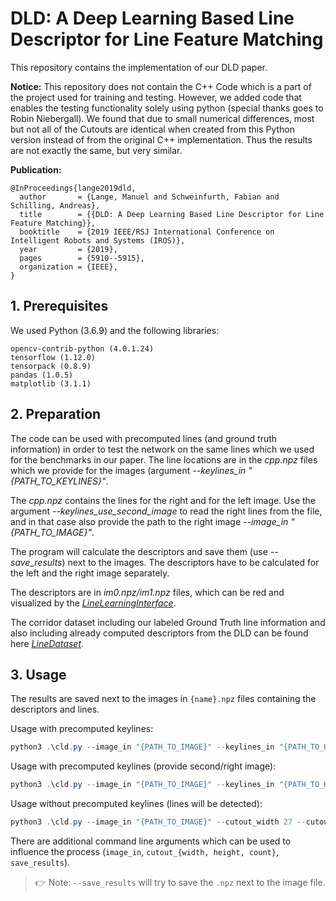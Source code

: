 # DLD: A Deep Learning Based Line Descriptor for Line Feature Matching #

This repository contains the implementation of our DLD paper.

**Notice:** This repository does not contain the C++ Code which is a part of the project used for training and testing.
However, we added code that enables the testing functionality solely using python (special thanks goes to Robin Niebergall).
We found that due to small numerical differences, most but not all of the Cutouts are identical when created from this Python version instead of from the original C++ implementation.
Thus the results are not exactly the same, but very similar.

**Publication:**
```
@InProceedings{lange2019dld,
  author       = {Lange, Manuel and Schweinfurth, Fabian and Schilling, Andreas},
  title        = {{DLD: A Deep Learning Based Line Descriptor for Line Feature Matching}},
  booktitle    = {2019 IEEE/RSJ International Conference on Intelligent Robots and Systems (IROS)},
  year         = {2019},
  pages        = {5910--5915},
  organization = {IEEE},
}
```

## 1. Prerequisites
We used Python (3.6.9) and the following libraries:
```
opencv-contrib-python (4.0.1.24)
tensorflow (1.12.0)
tensorpack (0.8.9)
pandas (1.0.5)
matplotlib (3.1.1)
```
## 2. Preparation
The code can be used with precomputed lines (and ground truth information) in order to test the network on the same lines which we used for the benchmarks in our paper.
The line locations are in the *cpp.npz* files which we provide for the images (argument *--keylines_in "{PATH_TO_KEYLINES}"*.

The *cpp.npz* contains the lines for the right and for the left image. Use the argument *--keylines_use_second_image* to read the right lines from the file, and in that case also provide the path to the right image *--image_in "{PATH_TO_IMAGE}"*.

The program will calculate the descriptors and save them (use *--save_results*) next to the images.  The descriptors have to be calculated for the left and the right image separately.

The descriptors are in *im0.npz/im1.npz* files, which can be red and visualized by the [*LineLearningInterface*](https://github.com/manuellange/LineLearningInterface).

The corridor dataset including our labeled Ground Truth line information and also including already computed descriptors from the DLD can be found here [*LineDataset*](https://github.com/manuellange/LineDataset).

## 3. Usage
The results are saved next to the images in `{name}.npz` files containing the descriptors and lines.

Usage with precomputed keylines:
```powershell
python3 .\cld.py --image_in "{PATH_TO_IMAGE}" --keylines_in "{PATH_TO_KEYLINES}" --cutout_width 27 --cutout_height 100 --gpu 0 test "{PATH_TO_MODEL}" -n 1 --depth 10 --debug --min_len 15 --fixed_length --save_results
```

Usage with precomputed keylines (provide second/right image):
```powershell
python3 .\cld.py --image_in "{PATH_TO_IMAGE}" --keylines_in "{PATH_TO_KEYLINES}" --keylines_use_right --cutout_width 27 --cutout_height 100 --gpu 0 test "{PATH_TO_MODEL}" -n 1 --depth 10 --debug --min_len 15 --fixed_length --save_results
```

Usage without precomputed keylines (lines will be detected):
```powershell
python3 .\cld.py --image_in "{PATH_TO_IMAGE}" --cutout_width 27 --cutout_height 100 --gpu 0 test "{PATH_TO_MODEL}" -n 1 --depth 10 --debug --min_len 25 --fixed_length --save_results
```

There are additional command line arguments which can be used to influence the process (`image_in`, `cutout_{width, height, count}`, `save_results`).
> 👉 Note: `--save_results` will try to save the `.npz` next to the image file.
